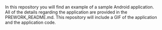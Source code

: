 In this repository you will find an example of a sample Android application. All of the details regarding the application are provided in the PREWORK_README.md. This repository will include a GIF of the application and the application code.